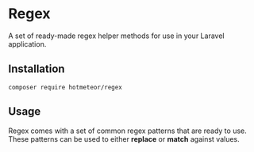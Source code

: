 # Regex

A set of ready-made regex helper methods for use in your Laravel application.

## Installation

```shell
composer require hotmeteor/regex
```

## Usage

Regex comes with a set of common regex patterns that are ready to use. These patterns can be used to either **replace** or **match** against values.



 
